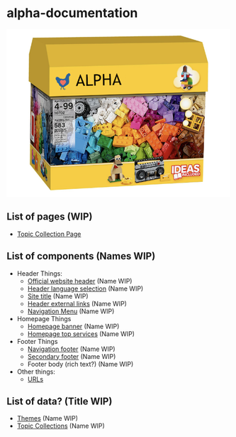 # alpha-documentation

![Box](chickenblock.png)

## List of pages (WIP)

- [Topic Collection Page](topic_collection_page.md)

## List of components (Names WIP)

- Header Things:
  - [Official website header](official_website_header.md) (Name WIP)
  - [Header language selection](header_language_selection.md) (Name WIP)
  - [Site title](site_title.md) (Name WIP)
  - [Header external links](header_external_links.md) (Name WIP)
  - [Navigation Menu](navigation_menu.md) (Name WIP)
- Homepage Things
  - [Homepage banner](homepage_banner.md) (Name WIP)
  - [Homepage top services](homepage_top_services.md) (Name WIP)
- Footer Things
  - [Navigation footer](navigation_footer.md) (Name WIP)
  - [Secondary footer](secondary_footer.md) (Name WIP)
  - Footer body (rich text?) (Name WIP)
- Other things:
  - [URLs](urls.md)

## List of data? (Title WIP)

- [Themes](themes.md) (Name WIP)
- [Topic Collections](topic_collections.md) (Name WIP)
